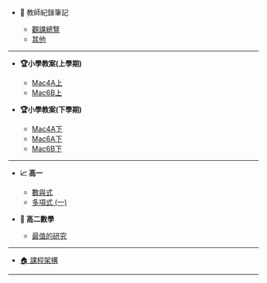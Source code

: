 - 🤗 教師紀錄筆記

    - [觀課總覽](寰宇教師/觀課總覽.md)
    - [其他](寰宇教師/Other.md)

---

- **🏆小學教案(上學期)**

  - [Mac4A上](國小數學/Mac4A.md)
  - [Mac6B上](國小數學/Mac6B.md)

- **🏆小學教案(下學期)**

  - [Mac4A下](國小數學/Mac4A-.md)
  - [Mac6A下](國小數學/Mac6A-.md)
  - [Mac6B下](國小數學/Mac6B-.md)


  <!-- - [四年級](國小數學/四年級數學.md) -->
  <!-- - [五年級](國小數學/五年級數學.md) -->
  <!-- - [六年級](國小數學/六年級數學.md) -->

---

- **📈 高一**

  - [數與式](高中數學/高一/數與式.md)
  - [多項式 (一)](高中數學/高一/多項式一.md)

- **📐 高二數學**

  - [最值的研究](高中數學/高二/最值的研究.md)

<!-- - **📌 國中數學**

  - [📚 架構總覽](國中數學/README.md) -->

---

- [🏠 課程架構](README.md)

<!-- - **📌 小學數學** -->
<!---->
<!--   - [📚 架構總覽](國小數學/README.md) -->
<!---->
<!-- - **📌 高中數學** -->
<!--   - [📚 架構總覽](高中數學/README.md) -->

---

